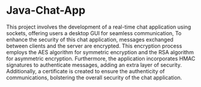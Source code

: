 # Java-Chat-App
This project involves the development of a real-time chat application using sockets, offering users a desktop GUI for seamless communication, To enhance the security of this chat application, messages exchanged between clients and the server are encrypted. This encryption process employs the AES algorithm for symmetric encryption and the RSA algorithm for asymmetric encryption. Furthermore, the application incorporates HMAC signatures to authenticate messages, adding an extra layer of security. Additionally, a certificate is created to ensure the authenticity of communications, bolstering the overall security of the chat application.
